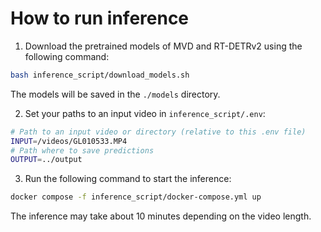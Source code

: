 # How to run inference

1. Download the pretrained models of MVD and RT-DETRv2 using the following command:

```bash
bash inference_script/download_models.sh
```

The models will be saved in the `./models` directory.

2. Set your paths to an input video in `inference_script/.env`:

```bash
# Path to an input video or directory (relative to this .env file)
INPUT=/videos/GL010533.MP4
# Path where to save predictions
OUTPUT=../output
```

3. Run the following command to start the inference:

```bash
docker compose -f inference_script/docker-compose.yml up
```

The inference may take about 10 minutes depending on the video length.